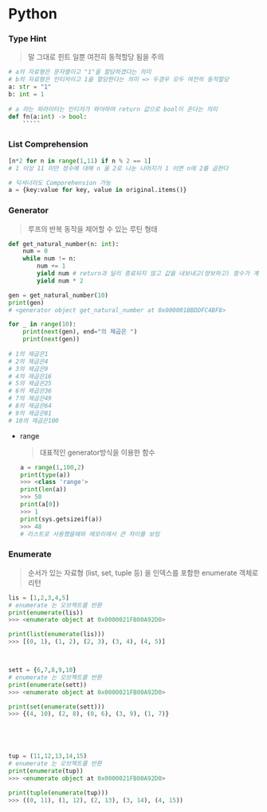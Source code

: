 # Python



### Type Hint

> 말 그대로 힌트 일뿐 여전히 동적할당 됨을 주의

```python
# a의 자료형은 문자열이고 "1"을 할당하겠다는 의미
# b의 자료형은 인티저이고 1을 할당한다는 의미 => 두경우 모두 여전히 동적할당
a: str = "1"
b: int = 1
    
# a 라는 파라미터는 인티저가 와야하며 return 값으로 bool이 온다는 의미
def fn(a:int) -> bool:
    `````
```



### List Comprehension

```python
[n*2 for n in range(1,11) if n % 2 == 1]
# 1 이상 11 미만 정수에 대해 n 을 2로 나눈 나머지가 1 이면 n에 2를 곱한다

# 딕셔너리도 Comporehension 가능
a = {key:value for key, value in original.items()}
```



### Generator

> 루프의 반복 동작을 제어할 수 있는 루틴 형태

```python
def get_natural_number(n: int):
    num = 0
    while num != n:
        num += 1
        yield num # return과 달리 종료되지 않고 값을 내보내고(양보하고) 함수가 계속 진행
        yield num * 2

gen = get_natural_number(10)
print(gen)
# <generator object get_natural_number at 0x000001BBDDFC4BF8>

for _ in range(10):
    print(next(gen), end="의 제곱은 ")
    print(next(gen))
    
# 1의 제곱은1
# 2의 제곱은4
# 3의 제곱은9
# 4의 제곱은16
# 5의 제곱은25
# 6의 제곱은36
# 7의 제곱은49
# 8의 제곱은64
# 9의 제곱은81
# 10의 제곱은100
```

- range

  > 대표적인 generator방식을 이용한 함수

  ```python
  a = range(1,100,2)
  print(type(a))
  >>> <class 'range'>
  print(len(a))
  >>> 50
  print(a[0])
  >>> 1
  print(sys.getsizeif(a))
  >>> 48
  # 리스트로 사용했을때와 메모리에서 큰 차이를 보임
  ```



### Enumerate

> 순서가 있는 자료형 (list, set, tuple 등) 을 인덱스를 포함한 enumerate 객체로 리턴

```python
lis = [1,2,3,4,5]
# enumerate 는 오브젝트를 반환
print(enumerate(lis))
>>> <enumerate object at 0x0000021FB00A92D0>

print(list(enumerate(lis)))
>>> [(0, 1), (1, 2), (2, 3), (3, 4), (4, 5)]



sett = {6,7,8,9,10}
# enumerate 는 오브젝트를 반환
print(enumerate(sett))
>>> <enumerate object at 0x0000021FB00A92D0>

print(set(enumerate(sett)))
>>> {(4, 10), (2, 8), (0, 6), (3, 9), (1, 7)}





tup = (11,12,13,14,15)
# enumerate 는 오브젝트를 반환
print(enumerate(tup))
>>> <enumerate object at 0x0000021FB00A92D0>

print(tuple(enumerate(tup)))
>>> ((0, 11), (1, 12), (2, 13), (3, 14), (4, 15))
```

